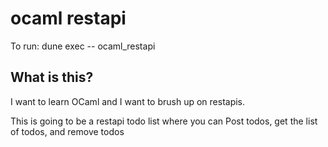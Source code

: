 # ocaml restapi

To run:
dune exec -- ocaml_restapi

## What is this?
I want to learn OCaml and I want to brush up on restapis.

This is going to be a restapi todo list where you can Post todos, get the list of todos, and remove todos


